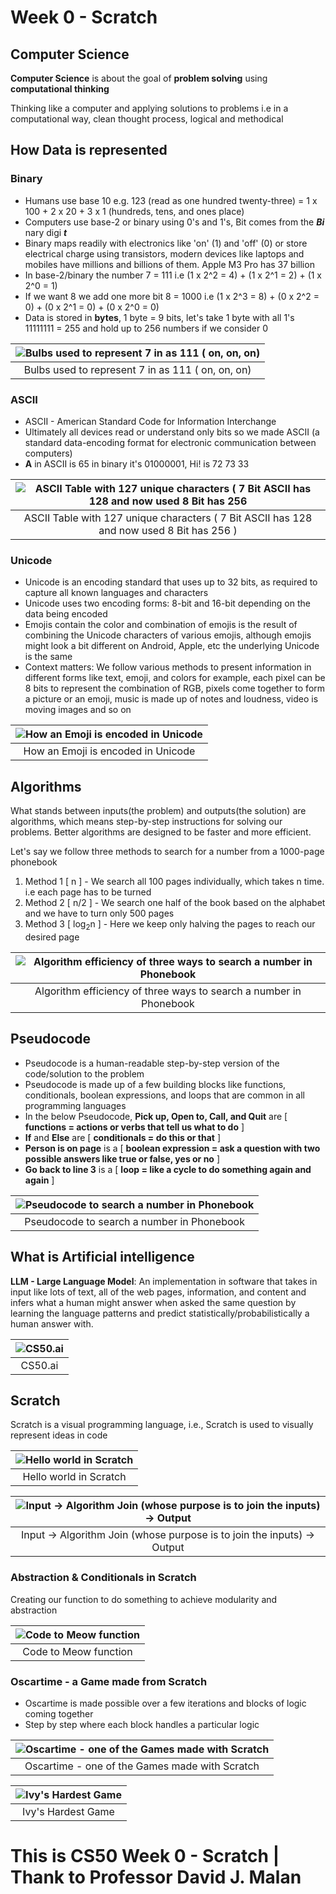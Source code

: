 # Week 0 - Scratch

## Computer Science

**Computer Science** is about the goal of **problem solving** using **computational thinking**

Thinking like a computer and applying solutions to problems i.e in a computational way, clean thought process, logical and methodical

## How Data is represented

### Binary

- Humans use base 10 e.g. 123 (read as one hundred twenty-three) = 1 x 100 + 2 x 20 + 3 x 1 (hundreds, tens, and ones place)
- Computers use base-2 or binary using 0's and 1's, Bit comes from the _**Bi**_ nary digi _**t**_
- Binary maps readily with electronics like 'on' (1) and 'off' (0) or store electrical charge using transistors, modern devices like laptops and mobiles have millions and billions of them. Apple M3 Pro has 37 billion
- In base-2/binary the number 7 = 111 i.e (1 x 2^2 = 4) + (1 x 2^1 = 2) + (1 x 2^0 = 1)
- If we want 8 we add one more bit 8 = 1000 i.e (1 x 2^3 = 8) + (0 x 2^2 = 0) + (0 x 2^1 = 0) + (0 x 2^0 = 0)
- Data is stored in **bytes**, 1 byte = 9 bits, let's take 1 byte with all 1's 11111111 = 255 and hold up to 256 numbers if we consider 0

| ![Bulbs used to represent 7 in as 111 ( on, on, on)](https://github.com/user-attachments/assets/c9a11472-c464-4441-995a-891215a31a9e) |
|:----------------------:|
| Bulbs used to represent 7 in as 111 ( on, on, on) |

### ASCII

- ASCII - American Standard Code for Information Interchange
- Ultimately all devices read or understand only bits so we made ASCII (a standard data-encoding format for electronic communication between computers)
- **A** in ASCII is 65 in binary it's 01000001, Hi! is 72 73 33

| ![ASCII Table with 127 unique characters  ( 7 Bit ASCII has 128 and now used 8 Bit has 256 ](https://github.com/user-attachments/assets/03903ca2-cf3c-4bb6-9ec9-9fe5dfc10a4a) |
|:----------------------:|
| ASCII Table with 127 unique characters  ( 7 Bit ASCII has 128 and now used 8 Bit has 256 ) |

### Unicode

- Unicode is an encoding standard that uses up to 32 bits, as required to capture all known languages and characters
- Unicode uses two encoding forms: 8-bit and 16-bit depending on the data being encoded
- Emojis contain the color and combination of emojis is the result of combining the Unicode characters of various emojis, although emojis might look a bit different on Android, Apple, etc the underlying Unicode is the same
- Context matters: We follow various methods to present information in different forms like text, emoji, and colors for example, each pixel can be 8 bits to represent the combination of RGB,  pixels come together to form a picture or an emoji, music is made up of notes and loudness, video is moving images and so on

| ![How an Emoji is encoded in Unicode](https://github.com/user-attachments/assets/1b4799fd-3873-4cb1-8bfe-1b7b6d8d4f9a) |
|:----------------------:|
| How an Emoji is encoded in Unicode |

## Algorithms

What stands between inputs(the problem) and outputs(the solution) are algorithms, which means step-by-step instructions for solving our problems. Better algorithms are designed to be faster and more efficient.

Let's say we follow three methods to search for a number from a 1000-page phonebook
1. Method 1 [ n ] - We search all 100 pages individually, which takes n time. i.e each page has to be turned
2. Method 2 [ n/2 ] - We search one half of the book based on the alphabet and we have to turn only 500 pages
3. Method 3 [ log<sub>2</sub>n ] - Here we keep only halving the pages to reach our desired page

| ![Algorithm efficiency of three ways to search a number in Phonebook](https://github.com/user-attachments/assets/6104e944-76ea-43d4-92ac-affafc4527bb) |
|:----------------------:|
| Algorithm efficiency of three ways to search a number in Phonebook |

## Pseudocode

- Pseudocode is a human-readable step-by-step version of the code/solution to the problem
- Pseudocode is made up of a few building blocks like functions, conditionals, boolean expressions, and loops that are common in all programming languages
- In the below Pseudocode, **Pick up, Open to, Call, and Quit** are [ **functions = actions or verbs that tell us what to do** ]
- **If** and **Else** are [ **conditionals = do this or that** ]
- **Person is on page** is a [ **boolean expression = ask a question with two possible answers like true or false, yes or no** ]
- **Go back to line 3** is a [ **loop = like a cycle to do something again and again** ]

| ![Pseudocode to search a number in Phonebook](https://github.com/user-attachments/assets/4298e506-4acd-4322-9697-abf48b4f4bb4) |
|:----------------------:|
| Pseudocode to search a number in Phonebook |

## What is Artificial intelligence

**LLM - Large Language Model**: An implementation in software that takes in input like lots of text, all of the web pages, information, and content and infers what a human might answer when asked the same question by learning the language patterns and predict statistically/probabilistically a human answer with.

| ![CS50.ai](https://github.com/user-attachments/assets/df13b113-7e27-44c1-97e3-e877ba7c1b38) |
|:----------------------:|
| CS50.ai |

## Scratch

Scratch is a visual programming language, i.e., Scratch is used to visually represent ideas in code

| ![Hello world in Scratch](https://github.com/user-attachments/assets/c4dbf895-4470-43ee-a942-afae4837477c) |
|:----------------------:|
| Hello world in Scratch |

| ![Input -> Algorithm Join (whose purpose is to join the inputs) -> Output](https://github.com/user-attachments/assets/7fed3015-262d-47e3-80d3-ad7826350c6f) |
|:----------------------:|
| Input -> Algorithm Join (whose purpose is to join the inputs) -> Output |

### Abstraction & Conditionals in Scratch
Creating our function to do something to achieve modularity and abstraction

| ![Code to Meow function](https://github.com/user-attachments/assets/cb0e6a04-96ba-4ed2-a383-912f0975864d) |
|:----------------------:|
| Code to Meow function |

### Oscartime - a Game made from Scratch

- Oscartime is made possible over a few iterations and blocks of logic coming together
- Step by step where each block handles a particular logic

| ![Oscartime - one of the Games made with Scratch](https://github.com/user-attachments/assets/06c51359-8b87-4ed6-a395-0a4ea375e1b8) |
|:----------------------:|
| Oscartime - one of the Games made with Scratch |

| ![Ivy's Hardest Game](https://github.com/user-attachments/assets/079bf78c-998a-4d6a-a4fb-ae114fd81d71) |
|:----------------------:|
| Ivy's Hardest Game |

# This is CS50 Week 0 - Scratch | Thank to Professor David J. Malan
